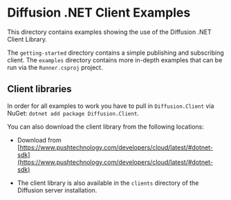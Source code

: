 # Diffusion .NET Client Examples

This directory contains examples showing the use of the Diffusion .NET Client Library.

The `getting-started` directory contains a simple publishing and
subscribing client. The `examples` directory contains more in-depth
examples that can be run via the `Runner.csproj` project.

## Client libraries

In order for all examples to work you have to pull in
`Diffusion.Client` via NuGet: `dotnet add package Diffusion.Client`.

You can also download the client library from the following locations:

*   Download from [https://www.pushtechnology.com/developers/cloud/latest/#dotnet-sdk](https://www.pushtechnology.com/developers/cloud/latest/#dotnet-sdk)

*   The client library is also available in the `clients` directory of the Diffusion server installation.
